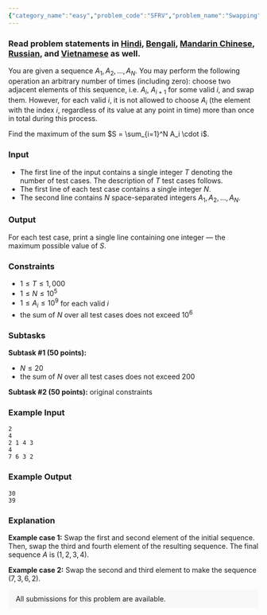 ```yaml
---
{"category_name":"easy","problem_code":"SFRV","problem_name":"Swapping","problemComponents":{"constraints":"","constraintsState":false,"subtasks":"","subtasksState":false,"inputFormat":"","inputFormatState":false,"outputFormat":"","outputFormatState":false,"sampleTestCases":{"0":{"id":1,"input":"2\n4\n2 1 4 3\n4\n7 6 3 2","output":"30\n39","explanation":"**Example case 1:** Swap the first and second element of the initial sequence. Then, swap the third and fourth element of the resulting sequence. The final sequence $A$ is $(1, 2, 3, 4)$.\n\n**Example case 2:** Swap the second and third element to make the sequence $(7, 3, 6, 2)$.","isDeleted":false}}},"video_editorial_url":"","languages_supported":{"0":"CPP14","1":"C","2":"JAVA","3":"PYTH 3.6","4":"PYTH","5":"PYP3","6":"CS2","7":"ADA","8":"PYPY","9":"TEXT","10":"PAS fpc","11":"NODEJS","12":"RUBY","13":"PHP","14":"GO","15":"HASK","16":"TCL","17":"PERL","18":"SCALA","19":"LUA","20":"kotlin","21":"BASH","22":"JS","23":"LISP sbcl","24":"rust","25":"PAS gpc","26":"BF","27":"CLOJ","28":"R","29":"D","30":"CAML","31":"FORT","32":"ASM","33":"swift","34":"FS","35":"WSPC","36":"LISP clisp","37":"SQL","38":"SCM guile","39":"PERL6","40":"ERL","41":"CLPS","42":"ICK","43":"NICE","44":"PRLG","45":"ICON","46":"COB","47":"SCM chicken","48":"PIKE","49":"SCM qobi","50":"ST","51":"NEM"},"max_timelimit":1,"source_sizelimit":50000,"problem_author":"kingofnumbers","problem_tester":null,"date_added":"26-07-2019","tags":{"0":"dynamic","1":"easy","2":"kingofnumbers","3":"ltime74"},"problem_difficulty_level":"Easy","best_tag":"Dynamic Programming","editorial_url":"https://discuss.codechef.com/problems/SFRV","time":{"view_start_date":1564246800,"submit_start_date":1564246800,"visible_start_date":1564246800,"end_date":1735669800},"is_direct_submittable":false,"problemDiscussURL":"https://discuss.codechef.com/search?q=SFRV","is_proctored":false,"visitedContests":{},"layout":"problem"}
---
```

### Read problem statements in [Hindi](https://www.codechef.com/download/translated/LTIME74/hindi/SFRV.pdf), [Bengali](https://www.codechef.com/download/translated/LTIME74/bengali/SFRV.pdf), [Mandarin Chinese](https://www.codechef.com/download/translated/LTIME74/mandarin/SFRV.pdf), [Russian](https://www.codechef.com/download/translated/LTIME74/russian/SFRV.pdf), and [Vietnamese](https://www.codechef.com/download/translated/LTIME74/vietnamese/SFRV.pdf) as well.

You are given a sequence $A_1, A_2, \ldots, A_N$. You may perform the following operation an arbitrary number of times (including zero): choose two adjacent elements of this sequence, i.e. $A_i$, $A_{i+1}$ for some valid $i$, and swap them. However, for each valid $i$, it is not allowed to choose $A_i$ (the element with the index $i$, regardless of its value at any point in time) more than once in total during this process.

Find the maximum of the sum $S = \sum_{i=1}^N A_i \cdot i$.

### Input
- The first line of the input contains a single integer $T$ denoting the number of test cases. The description of $T$ test cases follows.
- The first line of each test case contains a single integer $N$.
- The second line contains $N$ space-separated integers $A_1, A_2, \ldots, A_N$.

### Output
For each test case, print a single line containing one integer ― the maximum possible value of $S$.

### Constraints
- $1 \le T \le 1,000$
- $1 \le N \le 10^5$
- $1 \le A_i \le 10^9$ for each valid $i$
- the sum of $N$ over all test cases does not exceed $10^6$

### Subtasks
**Subtask #1 (50 points):**
- $N \le 20$
- the sum of $N$ over all test cases does not exceed $200$

**Subtask #2 (50 points):** original constraints

### Example Input
```
2
4
2 1 4 3
4
7 6 3 2
```

### Example Output
```
30
39
```

### Explanation
**Example case 1:** Swap the first and second element of the initial sequence. Then, swap the third and fourth element of the resulting sequence. The final sequence $A$ is $(1, 2, 3, 4)$.

**Example case 2:** Swap the second and third element to make the sequence $(7, 3, 6, 2)$.

<aside style='background: #f8f8f8;padding: 10px 15px;'><div>All submissions for this problem are available.</div></aside>